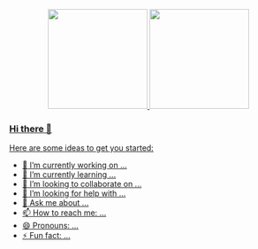 <div align="center">
  <a href="https://github.com/yaansz">
  <img height="180em" src="https://github-readme-stats.vercel.app/api?username=Valmy864&show_icons=true&theme=vue&include_all_commits=true&count_private=true&bg_color=#00F0F8FF&title_color=3DDC84&icon_color=3DDC84&show_icons=true&hide_border=true&text_color=ffffff"/>
  <img height="180em" src="https://github-readme-stats.vercel.app/api/top-langs/?username=Valmy864&layout=compact&langs_count=7&theme=vue&bg_color=#00F0F8FF&title_color=3DDC84&icon_color=3DDC84&show_icons=true&hide_border=true&text_color=ffffff"/>
</div>


### Hi there 👋

 <!--**Valmy864/Valmy864** is a ✨ _special_ ✨ repository because its `README.md` (this file) appears on your GitHub profile. -->

Here are some ideas to get you started:

- 🔭 I’m currently working on ...
- 🌱 I’m currently learning ...
- 👯 I’m looking to collaborate on ...
- 🤔 I’m looking for help with ...
- 💬 Ask me about ...
- 📫 How to reach me: ...
- 😄 Pronouns: ...
- ⚡ Fun fact: ...



<!--
### <!--Hi there 👋

-->
